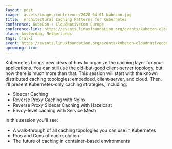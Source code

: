 ```yaml
---
layout: post
image:  assets/images/conference/2020-04-01-kubecon.jpg
title:  Architectural Caching Patterns for Kubernetes
conference: KubeCon + CloudNativeCon Europe
conference-link: https://events.linuxfoundation.org/events/kubecon-cloudnativecon-europe-2020/
place: Amsterdam, Netherlands
tags: [Talk]
event: https://events.linuxfoundation.org/events/kubecon-cloudnativecon-europe-2020/
upcoming: true
---
```


Kubernetes brings new ideas of how to organize the caching layer for your applications. You can still use the old-but-good client-server topology, but now there is much more than that. This session will start with the known distributed caching topologies: embedded, client-server, and cloud. Then, I'll present Kubernetes-only caching strategies, including:
- Sidecar Caching
- Reverse Proxy Caching with Nginx
- Reverse Proxy Sidecar Caching with Hazelcast
- Envoy-level caching with Service Mesh

In this session you'll see:
- A walk-through of all caching topologies you can use in Kubernetes
- Pros and Cons of each solution
- The future of caching in container-based environments